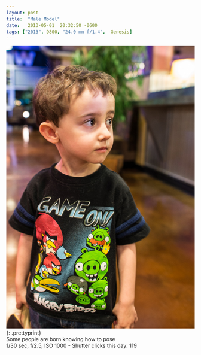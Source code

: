 ```yaml
---
layout: post
title:  "Male Model"
date:   2013-05-01  20:32:50 -0600
tags: ["2013", D800, "24.0 mm f/1.4",  Genesis]
---
```

![:title](/images/2013/2013_0501_DSC_5629.jpg)
{: .prettyprint}  
Some people are born knowing how to pose  
1/30 sec, f/2.5, ISO 1000 - Shutter clicks this day: 119